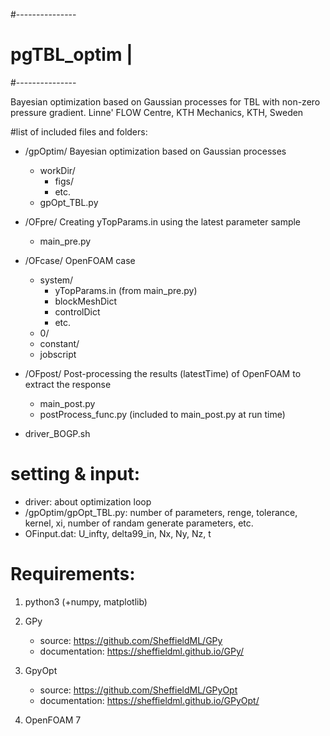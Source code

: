 #---------------
# pgTBL_optim  |
#---------------

Bayesian optimization based on Gaussian processes for TBL with non-zero pressure gradient. 
Linne' FLOW Centre, KTH Mechanics, KTH, Sweden

#list of included files and folders:

 - /gpOptim/  Bayesian optimization based on Gaussian processes
   - workDir/
     - figs/
     - etc.
   - gpOpt_TBL.py
 - /OFpre/    Creating yTopParams.in using the latest parameter sample
   - main_pre.py
 - /OFcase/   OpenFOAM case
   - system/
     - yTopParams.in (from main_pre.py)
     - blockMeshDict
     - controlDict
     - etc.
   - 0/
   - constant/
   - jobscript
   
 - /OFpost/   Post-processing the results (latestTime) of OpenFOAM to extract the response
   - main_post.py
   - postProcess_func.py (included to main_post.py at run time)
 - driver_BOGP.sh

# setting & input:
 - driver: about optimization loop
 - /gpOptim/gpOpt_TBL.py: number of parameters, renge, tolerance, kernel, xi, number of randam generate parameters, etc.
 - OFinput.dat: U_infty, delta99_in, Nx, Ny, Nz, t

# Requirements:
1. python3 (+numpy, matplotlib)

2. GPy
   - source: https://github.com/SheffieldML/GPy
   - documentation: https://sheffieldml.github.io/GPy/

3. GpyOpt
   - source: https://github.com/SheffieldML/GPyOpt
   - documentation: https://sheffieldml.github.io/GPyOpt/

4. OpenFOAM 7